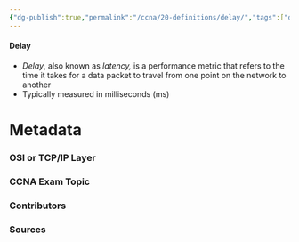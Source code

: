 ```yaml
---
{"dg-publish":true,"permalink":"/ccna/20-definitions/delay/","tags":["defs_ccna"]}
---
```


#### Delay
- *Delay*, also known as *latency,* is a performance metric that refers to the time it takes for a data packet to travel from one point on the network to another
- Typically measured in milliseconds (ms)







# Metadata
### OSI or TCP/IP Layer

### CCNA Exam Topic

### Contributors

### Sources

